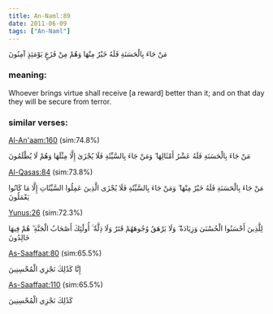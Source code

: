 ```yaml
---
title: An-Naml:89
date: 2011-06-09
tags: ["An-Naml"]
---
```

مَنْ جَاءَ بِالْحَسَنَةِ فَلَهُ خَيْرٌ مِنْهَا وَهُمْ مِنْ فَزَعٍ يَوْمَئِذٍ آمِنُونَ
### meaning: 
Whoever brings virtue shall receive [a reward] better than it; and on that day they will be secure from terror.
### similar verses: 

[Al-An'aam:160](/6/160) (sim:74.8%)

مَنْ جَاءَ بِالْحَسَنَةِ فَلَهُ عَشْرُ أَمْثَالِهَا ۖ وَمَنْ جَاءَ بِالسَّيِّئَةِ فَلَا يُجْزَىٰ إِلَّا مِثْلَهَا وَهُمْ لَا يُظْلَمُونَ

[Al-Qasas:84](/28/84) (sim:73.8%)

مَنْ جَاءَ بِالْحَسَنَةِ فَلَهُ خَيْرٌ مِنْهَا ۖ وَمَنْ جَاءَ بِالسَّيِّئَةِ فَلَا يُجْزَى الَّذِينَ عَمِلُوا السَّيِّئَاتِ إِلَّا مَا كَانُوا يَعْمَلُونَ

[Yunus:26](/10/26) (sim:72.3%)

لِلَّذِينَ أَحْسَنُوا الْحُسْنَىٰ وَزِيَادَةٌ ۖ وَلَا يَرْهَقُ وُجُوهَهُمْ قَتَرٌ وَلَا ذِلَّةٌ ۚ أُولَٰئِكَ أَصْحَابُ الْجَنَّةِ ۖ هُمْ فِيهَا خَالِدُونَ

[As-Saaffaat:80](/37/80) (sim:65.5%)

إِنَّا كَذَٰلِكَ نَجْزِي الْمُحْسِنِينَ

[As-Saaffaat:110](/37/110) (sim:65.5%)

كَذَٰلِكَ نَجْزِي الْمُحْسِنِينَ
